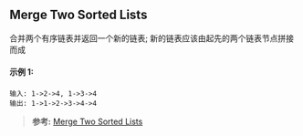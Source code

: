 ## Merge Two Sorted Lists
合并两个有序链表并返回一个新的链表; 新的链表应该由起先的两个链表节点拼接而成

#### 示例 1:
```
输入: 1->2->4, 1->3->4
输出: 1->1->2->3->4->4
```

>**参考:**
[Merge Two Sorted Lists](https://leetcode.com/articles/merge-two-sorted-lists/)
